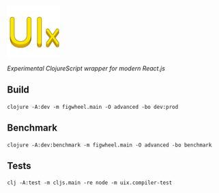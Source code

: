 <img src="logo.png" width="125" />

_Experimental ClojureScript wrapper for modern React.js_

## Build
`clojure -A:dev -m figwheel.main -O advanced -bo dev:prod`

## Benchmark
`clojure -A:dev:benchmark -m figwheel.main -O advanced -bo benchmark`

## Tests
`clj -A:test -m cljs.main -re node -m uix.compiler-test`
